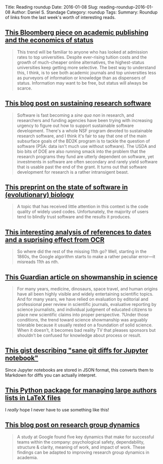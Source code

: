 Title: Reading roundup
Date: 2016-01-08
Slug: reading-roundup-2016-01-08
Author: Daniel S. Standage
Category: roundup
Tags: 
Summary: Roundup of links from the last week's worth of interesting reads.

## [This Bloomberg piece on academic publishing and the economics of status](http://www.bloombergview.com/articles/2016-01-05/academic-publishing-is-all-about-status)

> This trend will be familiar to anyone who has looked at admission rates to top universities.
> Despite ever-rising tuition costs and the growth of much-cheaper online alternatives, the highest-status universities keep getting more selective.
> The best way to understand this, I think, is to see both academic journals and top universities less as purveyors of information or knowledge than as dispensers of status.
> Information may want to be free, but status will always be scarce.

## [This blog post on sustaining research software](http://ivory.idyll.org/blog/2016-sustaining-research-software-development.html)

> Software is fast becoming a *sine qua non* in research, and researchers and funding agencies have been trying with increasing urgency to figure out how to support sustainable software development.
> There's a whole NSF program devoted to sustainable research software, and I think it's fair to say that one of the main subsurface goals of the BD2K program is to tackle the question of software (PSA: data isn't much use without software).
> The USDA and bio bits of DOE are also running smack into the problem that the research programs they fund are utterly dependent on software, yet investments in software are often secondary and rarely yield software that is usable past the end of the grant.
> It turns out that software development for research is a rather intransigent beast.

## [This preprint on the state of software in (evolutionary) biology](http://biorxiv.org/content/early/2015/11/16/031930.abstract)

> A topic that has received little attention in this context is the code quality of widely used codes.
> Unfortunately, the majority of users tend to blindly trust software and the results it produces.

## [This interesting analysis of references to dates and a suprising effect from OCR](http://drhagen.com/blog/the-missing-11th-of-the-month/)

> So where did the rest of the missing 11th go?
> Well, starting in the 1860s, the Google algorithm starts to make a rather peculiar error—it misreads 11th as nth.

## [This Guardian article on showmanship in science](http://www.theguardian.com/science/blog/2015/nov/26/why-combining-science-and-showmanship-risks-the-future-of-research)

> For many years, medicine, dinosaurs, space travel, and human origins have all been highly visible and widely entertaining scientific topics.
> And for many years, we have relied on evaluation by editorial and professional peer review in scientific journals, evaluative reporting by science journalists, and individual judgment of educated citizens to place new scientific claims into proper perspective.
> ?Under those conditions, the trend toward science showmanship was arguably tolerable because it usually rested on a foundation of solid science.
> When it doesn’t, it becomes bad reality TV that pleases sponsors but shouldn’t be confused for knowledge about process or result.

## [This gist describing "sane git diffs for Jupyter notebook"](https://gist.github.com/matsen/37521f504a14aede644d)

Since Jupyter notebooks are stored in JSON format, this converts them to Markdown for diffs you can actually interpret.

## [This Python package for managing large authors lists in LaTeX files](https://github.com/idoerg/authorator)

I *really* hope I never have to use something like this!

## [This blog post on research group dynamics](http://pgbovine.net/research-group-dynamics.htm)

> A study at Google found five key dynamics that make for successful teams within the company: psychological safety, dependability, structure & clarity, meaning of work, and impact of work.
> These findings can be adapted to improving research group dynamics in academia.